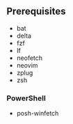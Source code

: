 ## Prerequisites
- bat
- delta
- fzf
- lf
- neofetch
- neovim
- zplug
- zsh

### PowerShell
- posh-winfetch
